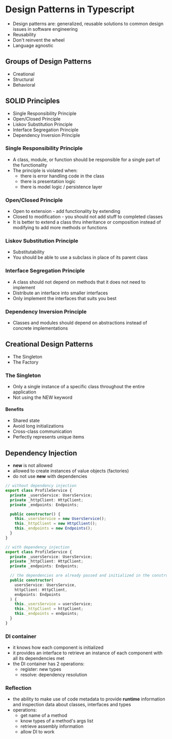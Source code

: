 # Design Patterns in Typescript

- Design patterns are: generalized, reusable solutions to common design issues in software engineering
- Reusability
- Don't reinvent the wheel
- Language agnostic

## Groups of Design Patterns

- Creational
- Structural
- Behavioral

## SOLID Principles

- Single Responsibility Principle
- Open/Closed Principle
- Liskov Substitution Principle
- Interface Segregation Principle
- Dependency Inversion Principle

### Single Responsibility Principle

- A class, module, or function should be responsible for a single part of the functionality
- The principle is violated when:
  - there is error handling code in the class
  - there is presentation logic
  - there is model logic / persistence layer

### Open/Closed Principle

- Open to extension - add functionality by extending
- Closed to modification - you should not add stuff to completed classes
- It is better to extend a class thru inheritance or composition instead of modifying to add more methods or functions

### Liskov Substitution Principle

- Substitutability
- You should be able to use a subclass in place of its parent class

### Interface Segregation Principle

- A class should not depend on methods that it does not need to implement
- Distribute an interface into smaller interfaces
- Only implement the interfaces that suits you best

### Dependency Inversion Principle

- Classes and modules should depend on abstractions instead of concrete implementations

## Creational Design Patterns

- The Singleton
- The Factory

### The Singleton

- Only a single instance of a specific class throughout the entire application
- Not using the NEW keyword

#### Benefits

- Shared state
- Avoid long initializations
- Cross-class communication
- Perfectly represents unique items

## Dependency Injection

- **new** is not allowed
- allowed to create instances of value objects (factories)
- do not use **new** with dependencies

```typescript
// without dependency injection
export class ProfileService {
  private _usersService: UsersService;
  private _httpClient: HttpClient;
  private _endpoints: Endpoints;

  public constructor() {
    this._usersService = new UsersService();
    this._httpClient = new HttpClient();
    this._endpoints = new Endpoints();
  }
}
```

```typescript
// with dependency injection
export class ProfileService {
  private _usersService: UsersService;
  private _httpClient: HttpClient;
  private _endpoints: Endpoints;

  // the dependencies are already passed and initialized in the constructor
  public constructor(
    usersService: UsersService,
    httpClient: HttpClient,
    endpoints: Endpoints
  ) {
    this._usersService = usersService;
    this._httpClient = httpClient;
    this._endpoints = endpoints;
  }
}
```

### DI container

- it knows how each component is initialized
- it provides an interface to retrieve an instance of each component with all its dependencies met
- the DI container has 2 operations:
  - register: new types
  - resolve: dependency resolution

### Reflection

- the ability to make use of code metadata to provide **runtime** information and inspection data about classes, interfaces and types
- operations:
  - get name of a method
  - know types of a method's args list
  - retrieve assembly information
  - allow DI to work
